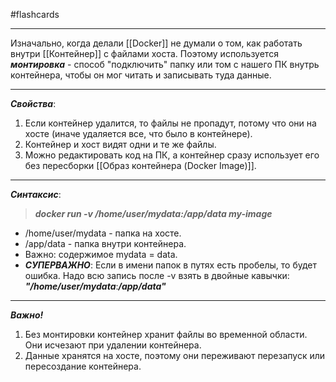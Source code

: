 #flashcards
***
Изначально, когда делали [[Docker]] не думали о том, как работать внутри [[Контейнер]] с файлами хоста. Поэтому используется ***монтировка*** - способ "подключить" папку или том с нашего ПК внутрь контейнера, чтобы он мог читать и записывать туда данные.
***
***Свойства***:
1. Если контейнер удалится, то файлы не пропадут, потому что они на хосте (иначе удаляется все, что было в контейнере).
2. Контейнер и хост видят одни и те же файлы.
3. Можно редактировать код на ПК, а контейнер сразу использует его без пересборки [[Образ контейнера (Docker Image)]].
***
***Синтаксис***:
>***docker run -v /home/user/mydata:/app/data my-image***
- /home/user/mydata - папка на хосте.
- /app/data - папка внутри контейнера.
- Важно: содержимое mydata = data.
- ***СУПЕРВАЖНО***:
	Если в имени папок в путях есть пробелы, то будет ошибка. Надо всю запись после -v взять в двойные кавычки:
		***"/home/user/mydata***:***/app/data"***
***
***Важно!***
1. Без монтировки контейнер хранит файлы во временной области. Они исчезают при удалении контейнера.
2. Данные хранятся на хосте, поэтому они переживают перезапуск или пересоздание контейнера.
<!--SR:!2025-10-08,9,250-->
